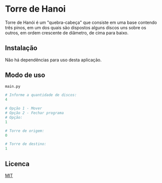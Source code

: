 # Torre de Hanoi

Torre de Hanói é um "quebra-cabeça" que consiste em uma base contendo três pinos, em um dos quais são dispostos alguns discos uns sobre os outros, em ordem crescente de diâmetro, de cima para baixo.

## Instalação

Não há dependências para uso desta aplicação.

## Modo de uso

```python
main.py

# Informe a quantidade de discos:
4

# Opção 1 - Mover
# Opção 2 - Fechar programa
# Opção:
1

# Torre de origem:
0

# Torre de destino:
1
```

## Licenca 
[MIT](https://choosealicense.com/licenses/mit/)